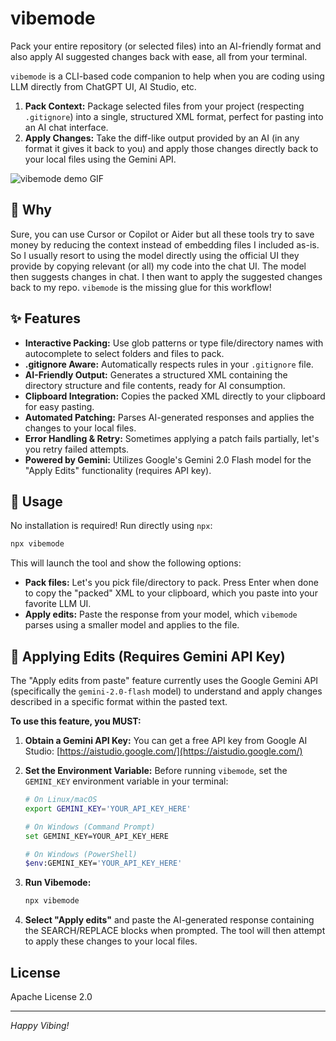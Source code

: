 # vibemode

Pack your entire repository (or selected files) into an AI-friendly format and also apply AI suggested changes back with ease, all from your terminal.

`vibemode` is a CLI-based code companion to help when you are coding using LLM directly from ChatGPT UI, AI Studio, etc.

1.  **Pack Context:** Package selected files from your project (respecting `.gitignore`) into a single, structured XML format, perfect for pasting into an AI chat interface.
2.  **Apply Changes:** Take the diff-like output provided by an AI (in any format it gives it back to you) and apply those changes directly back to your local files using the Gemini API.

![vibemode demo GIF](./preview.gif)


## 🤔 Why

Sure, you can use Cursor or Copilot or Aider but all these tools try to save money by reducing the context instead of embedding files I included as-is. 
So I usually resort to using the model directly using the official UI they provide by copying relevant (or all) my code into the chat UI.
The model then suggests changes in chat. I then want to apply the suggested changes back to my repo. `vibemode` is the missing glue for this workflow!

## ✨ Features

*   **Interactive Packing:** Use glob patterns or type file/directory names with autocomplete to select folders and files to pack.
*   **.gitignore Aware:** Automatically respects rules in your `.gitignore` file.
*   **AI-Friendly Output:** Generates a structured XML containing the directory structure and file contents, ready for AI consumption.
*   **Clipboard Integration:** Copies the packed XML directly to your clipboard for easy pasting.
*   **Automated Patching:** Parses AI-generated responses and applies the changes to your local files.
*   **Error Handling & Retry:** Sometimes applying a patch fails partially, let's you retry failed attempts.
*   **Powered by Gemini:** Utilizes Google's Gemini 2.0 Flash model for the "Apply Edits" functionality (requires API key).

## 🚀 Usage

No installation is required! Run directly using `npx`:

```bash
npx vibemode
```

This will launch the tool and show the following options:

*   **Pack files:** Let's you pick file/directory to pack. Press Enter when done to copy the "packed" XML to your clipboard, which you paste into your favorite LLM UI.
*   **Apply edits:** Paste the response from your model, which `vibemode` parses using a smaller model and applies to the file.

## 🔧 Applying Edits (Requires Gemini API Key)

The "Apply edits from paste" feature currently uses the Google Gemini API (specifically the `gemini-2.0-flash` model) to understand and apply changes described in a specific format within the pasted text.

**To use this feature, you MUST:**

1.  **Obtain a Gemini API Key:** You can get a free API key from Google AI Studio: [https://aistudio.google.com/](https://aistudio.google.com/)
2.  **Set the Environment Variable:** Before running `vibemode`, set the `GEMINI_KEY` environment variable in your terminal:

    ```bash
    # On Linux/macOS
    export GEMINI_KEY='YOUR_API_KEY_HERE'

    # On Windows (Command Prompt)
    set GEMINI_KEY=YOUR_API_KEY_HERE

    # On Windows (PowerShell)
    $env:GEMINI_KEY='YOUR_API_KEY_HERE'
    ```
3.  **Run Vibemode:**
    ```bash
    npx vibemode
    ```
4.  **Select "Apply edits"** and paste the AI-generated response containing the SEARCH/REPLACE blocks when prompted. The tool will then attempt to apply these changes to your local files.

## License

Apache License 2.0

---

*Happy Vibing!*
